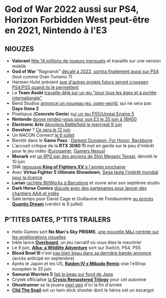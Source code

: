 # God of War 2022 aussi sur PS4, Horizon Forbidden West peut-être en 2021, Nintendo à l'E3

## NIOUZES

- **Valorant** [fête 14 millions de joueurs mensuels](https://www.gamekult.com/actualite/fort-de-14-millions-de-joueurs-actifs-sur-pc-valorant-s-attaque-maintenant-aux-smartphones-3050839539.html) et travaille sur une version mobile
- **God of War** "Ragnarok" [décalé à 2022, sortira finalement aussi sur PS4](https://www.gamekult.com/actualite/god-of-war-ragnarok-ce-sera-aussi-sur-ps4-mais-pas-avant-2022-3050839563.html) (tout comme Gran Turismo 7)
- Hermen Hulst prévient [que d'autres projets futurs seront crossgen PS4/PS5 quand ils le permettent](https://blog.playstation.com/2021/06/02/hermen-hulst-qa-whats-next-for-playstation-studios/)
- La **Team Asobi** [travaille déjà sur un jeu "pour tous les âges et à portée internationale"](https://blog.playstation.com/2021/06/02/introducing-team-asobi-creators-of-the-astro-bot-series/)
- Bend Studios [annonce un nouveau jeu, open-world](https://www.eurogamer.net/articles/2021-06-02-days-gone-developer-bend-studio-says-its-working-on-a-new-ip), qui ne sera pas **Days Gone 2**
- Pixelopus (**Concrete Genie**) s[ur un jeu PS5/Unreal Engine 5](https://www.psu.com/news/sonys-pixelopus-studio-continues-hiring-for-exciting-new-ps5-title/)
- **Nintendo** [donne rendez-vous pour son E3 le 25 juin à 18H00](https://www.gamekult.com/actualite/pour-nintendo-et-la-switch-l-e3-2021-aura-lieu-le-15-juin-a-18h-3050839553.html)
- **Electronic Arts** [dévoilera Battlefield le mercredi 9 juin](https://www.engadget.com/ea-dice-battlefield-2021-163124059.html)
- **Devolver** ? [Ce sera le 12 juin](https://www.gamesradar.com/uk/devolver-digital-e3-press-conference-set-for-june-12/)
- Un *NACON Connect* [le 6 juillet](https://www.gamekult.com/actualite/la-conference-nacon-connect-reviendra-le-6-juillet-a-19h-3050839547.html)
- Bientôt dans le **Game Pass** : [Darkest Dungeon, For Honor, Backbone](https://www.eurogamer.net/articles/2021-06-01-backbone-for-honor-and-darkest-dungeon-coming-to-xbox-game-pass-in-june)
- L'accueil critique de la **RTX 3080 Ti** met en garde sur le peu d'intérêt pour le jeu vidéo ([Eurogamer](https://www.eurogamer.net/articles/digitalfoundry-2021-nvidia-geforce-rtx-3080-ti-review), [Gamers Nexus](https://www.youtube.com/watch?v=Vtkk-_0jrPU))
- **Monark** est [un RPG par des anciens de Shin Megami Tensei](https://www.gamekult.com/actualite/monark-des-anciens-de-megami-tensei-teasent-un-nouveau-rpg-scolaire-3050839561.html), dévoilé le 10 juin
- SNK [repousse **King of Fighters XV** à l'année prochaine](https://www.polygon.com/22464751/king-of-fighters-15-delayed-release-date-snk)
- Avec **Virtua Fighter 5 Ultimate Showdown**, [Sega teste l'intérêt mondial pour la licence](https://www.gamespot.com/articles/sega-has-no-virtua-fighter-6-plans-yet/1100-6492267/)
- **Larian** [rachète BlitWorks à Barcelone](https://www.rockpapershotgun.com/baldurs-gate-3-developers-larian-snatch-up-a-seventh-studio?utm_source=feedburner&utm_medium=feed&utm_campaign=Feed%3A+RockPaperShotgun+%28Rock%2C+Paper%2C+Shotgun%29) et ouvre ainsi son septième studio
- **Dark Horse Comics** [discute avec des partenaires pour lancer des chantiers AAA et indés](https://www.gamekult.com/actualite/le-geant-des-comics-dark-horse-se-lance-dans-le-jeu-video-3050839523.html)
- Sale temps pour David Cage et Guillaume de Fondaumière [au procès **Quantic Dream**](https://solidairesinformatique.org/2021/05/31/quantic-dream-vs-lemonde-mediapart/) (verdict le 8 juillet)

## P'TITES DATES, P'TITS TRAILERS

- Hello Games sort **No Man's Sky PRISMS**, [une nouvelle MàJ centrée sur les améliorations visuelles](https://www.gematsu.com/2021/06/no-mans-sky-prisms-update-now-available)
- Inkle lance [**Overboard**](https://store.steampowered.com/app/1546920/Overboard/), un jeu narratif où vous êtes le meurtrier
- Le 9 juin, [**Alba: a Wildlife Adventure**](https://www.youtube.com/watch?v=HYvSVJ8q3pQ) sort sur Switch, PS4, PS5
- **Blood Bowl III** n'est [pas bien beau dans sa dernière bande-annonce](https://www.youtube.com/watch?v=V9xEbu-BLvY) (accès anticipé en septembre)
- Après le Japon et les US, [**Raiden IV x Mikado Remix**](https://www.youtube.com/watch?v=cwj8njc4rDM) vise l'eShop européen le 25 juin
- **Samurai Warriors 5** [fait le beau sur fond de Jpop](https://www.youtube.com/watch?v=yi-yCXWQrIM)
- Crytek officialise [la **Crysis Remastered Trilogy**](https://www.gematsu.com/2021/06/crysis-remastered-trilogy-announced-for-ps4-xbox-one-switch-and-pc) pour cet automne
- **Ghostrunner** se la jouera [next gen](https://www.gamekult.com/actualite/ghostrunner-recoit-deux-modes-supplementaires-aujourd-hui-3050837973.html) d'ici la fin d'année
- [**Clid The Snail**](https://www.youtube.com/watch?v=h4ynMO_HmYc) est un twin stick shooter dont le héros est un escargot
